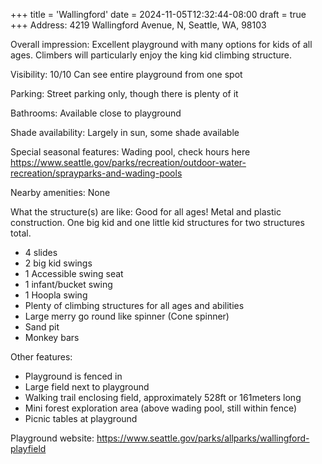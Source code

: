 +++
title = 'Wallingford'
date = 2024-11-05T12:32:44-08:00
draft = true
+++
Address: 4219 Wallingford Avenue, N, Seattle, WA, 98103

Overall impression: Excellent playground with many options for kids of all ages. Climbers will particularly enjoy the king kid climbing structure.

Visibility: 10/10 Can see entire playground from one spot

Parking: Street parking only, though there is plenty of it

Bathrooms: Available close to playground

Shade availability: Largely in sun, some shade available

Special seasonal features: Wading pool, check hours here https://www.seattle.gov/parks/recreation/outdoor-water-recreation/sprayparks-and-wading-pools 

Nearby amenities: None

What the structure(s) are like: Good for all ages! Metal and plastic construction. One big kid and one little kid structures for two structures total.

* 4 slides
* 2 big kid swings
* 1 Accessible swing seat
* 1 infant/bucket swing
* 1 Hoopla swing
* Plenty of climbing structures for all ages and abilities
* Large merry go round like spinner (Cone spinner)
* Sand pit
* Monkey bars

Other features: 
* Playground is fenced in
* Large field next to playground
* Walking trail enclosing field, approximately 528ft or 161meters long
* Mini forest exploration area (above wading pool, still within fence)
* Picnic tables at playground

Playground website:  https://www.seattle.gov/parks/allparks/wallingford-playfield  